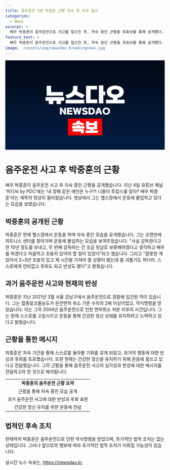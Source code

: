 ```yaml
---
title: 음주운전 2번 박중훈 근황 자숙 후 이곳 출근
categories:
  - News
excerpt: >
  배우 박중훈이 음주운전으로 사고를 일으킨 후, 자숙 중인 근황을 유튜브를 통해 공개했다. 영상 속에서 그는 헬스장에서 운동에 몰입하며, 과거의 잘못을 반성하고 있는 내용을 전했다. 박중훈은 음주운전으로 인한 상황에 대한 후회와 반성을 고백하며, 스스로를 돌아보고 있는 것으로 드러냈다. 지난 3월의 음주운전으로 인해 벌금과 면허 취소 처분을 받은 그는 현재 건강하게 정신을 유지하기 위해 운동을 중시하고 있는 것으로 전해졌다. (단어 수: 99)
feature_text: >
  배우 박중훈이 음주운전으로 사고를 일으킨 후, 자숙 중인 근황을 유튜브를 통해 공개했다. 영상 속에서 그는 헬스장에서 운동에 몰입하며, 과거의 잘못을 반성하고 있는 내용을 전했다. 박중훈은 음주운전으로 인한 상황에 대한 후회와 반성을 고백하며, 스스로를 돌아보고 있는 것으로 드러냈다. 지난 3월의 음주운전으로 인해 벌금과 면허 취소 처분을 받은 그는 현재 건강하게 정신을 유지하기 위해 운동을 중시하고 있는 것으로 전해졌다. (단어 수: 99)
image: '/assets/img/newsdao_breakingnews.jpg'
---
```


<p><img src="/assets/img/newsdao_breakingnews.jpg" alt="firstkoreanews 속보" /></p>

<h1 data-ke-size="size24">음주운전 사고 후 박중훈의 근황</h1>

<p data-ke-size="size16">배우 박중훈이 음주운전 사고 후 자숙 중인 근황을 공개했습니다. 지난 4일 유튜브 채널 ‘피디씨 by PDC’에는 ‘내 깡패 같은 애인은 누구?! 니들이 투캅스를 알아? 배우 박중훈’라는 제목의 영상이 올라왔습니다. 영상에서 그는 헬스장에서 운동에 몰입하고 있다는 모습을 보였습니다. </p>

<h2 data-ke-size="size20">박중훈의 공개된 근황</h2>

<p data-ke-size="size16">박중훈은 현재 헬스장에서 운동을 하며 자숙 중인 모습을 공개했습니다. 그는 오랜만에 피트니스 센터를 찾아가며 운동에 몰입하는 모습을 보여주었습니다.  "사실 감독한다고 한 10년 정도를 보내고, 두 번째 감독하는 건 조금 뒷날로 보류해야겠다고 생각하고 배우를 하겠다고 마음먹고 조용히 있어야 할 일이 있었다”라고 했습니다. 그리고 "잘못한 게 있어서 2~3년 조용히 있고 제 시간을 가져야 할 상황이 됐는데 좀 괴롭기도 하더라. 스스로에게 안타깝고 후회도 되고 반성도 됐다”고 밝혔습니다.</p>

<h2 data-ke-size="size20">과거 음주운전 사고와 현재의 반성</h2>

<p data-ke-size="size16">박중훈은 지난 2021년 3월 서울 강남구에서 음주운전으로 경찰에 입건된 적이 있습니다. 그는 혈중알코올농도가 운전면허 취소 기준 수치의 2배 이상이었고, 약식명령을 받았습니다. 이는 그의 2004년 음주운전으로 인한 면허취소 처분 이후의 사건입니다. 그는 현재 스스로를 고립시키고 운동을 통해 건강한 정신 상태를 유지하려고 노력하고 있다고 밝혔습니다.</p>

<h2 data-ke-size="size20">근황을 통한 메시지</h2>

<p data-ke-size="size16">박중훈은 자숙 기간을 통해 스스로를 돌아볼 기회를 갖게 되었고, 과거의 행동에 대한 반성과 후회를 토로했습니다. 또한 현재는 건강한 정신을 유지하기 위해 운동에 힘쓰고 있다고 전달했습니다. 그의 근황을 통해 음주운전 사고의 심각성과 반성에 대한 메시지를 전달하고자 한 것으로 해석됩니다.</p>

<table>
  <tr>
    <td style="text-align: center; height: 17px;"><b>박중훈의 음주운전 근황 요약</b></td>
  </tr>
  <tr>
    <td style="text-align: center; height: 17px;">근황을 통해 자숙 중인 모습 공개</td>
  </tr>
  <tr>
    <td style="text-align: center; height: 17px;">과거 음주운전 사고에 대한 반성과 후회 표현</td>
  </tr>
  <tr>
    <td style="text-align: center; height: 17px;">건강한 정신 유지를 위한 운동에 전념</td>
  </tr>
</table>

<h2 data-ke-size="size20">법적인 후속 조치</h2>

<p data-ke-size="size16">현재까지 박중훈은 음주운전으로 인한 약식명령을 받았으며, 추가적인 법적 조치는 없는 상태입니다. 그러나 앞으로의 행보에 따라 추가적인 법적 조치가 이뤄질 가능성이 있습니다.</p>
실시간 뉴스 속보는, <a href="https://newsdao.kr" rel="dofollow">https://newsdao.kr</a>


